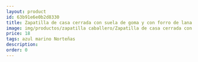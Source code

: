 ```yaml
---
layout: product
id: 63b91e6e0b2d8330
title: Zapatilla de casa cerrada con suela de goma y con forro de lana
image: img/productos/zapatilla caballero/Zapatilla de casa cerrada con suela de goma y con forro de lana=18=azul marino Norteñas.webp
price: 18
tags: azul marino Norteñas
description: 
order: 0
---
```

